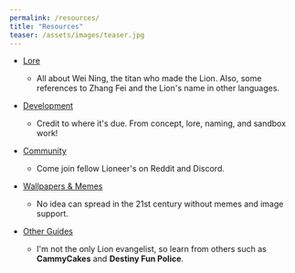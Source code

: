 ```yaml
---
permalink: /resources/
title: "Resources"
teaser: /assets/images/teaser.jpg
---
```


- [Lore](/docs/lore/)
  - All about Wei Ning, the titan who made the Lion. Also, some references to Zhang Fei and the Lion's name in other languages.

- [Development](/docs/development/)
  - Credit to where it's due. From concept, lore, naming, and sandbox work!

- [Community](/docs/community/)
  - Come join fellow Lioneer's on Reddit and Discord.

- [Wallpapers & Memes](/docs/images/)
  - No idea can spread in the 21st century without memes and image support.

- [Other Guides](/docs/other_guides/)
  - I'm not the only Lion evangelist, so learn from others such as **CammyCakes** and **Destiny Fun Police**.
